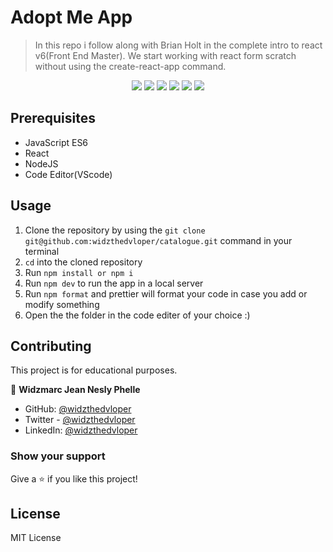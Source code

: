 # Adopt Me App

> In this repo i follow along with Brian Holt in the complete intro to react v6(Front End Master). We start working with react form scratch without using the create-react-app command.

<p align="center">
   <img src="https://img.shields.io/badge/Ubuntu-E95420?style=for-the-badge&logo=ubuntu&logoColor=white">
   <img src="https://img.shields.io/badge/GitHub-100000?style=for-the-badge&logo=github&logoColor=white">
   <img src="https://img.shields.io/badge/JavaScript-F7DF1E?style=for-the-badge&logo=javascript&logoColor=black" />
   <img src="https://img.shields.io/badge/HTML5-E34F26?style=for-the-badge&logo=html5&logoColor=white">
   <img src="https://img.shields.io/badge/React-20232A?style=for-the-badge&logo=react&logoColor=61DAFB">
   <img src=" 	https://img.shields.io/badge/CSS3-1572B6?style=for-the-badge&logo=css3&logoColor=white">
</p>

## Prerequisites

- JavaScript ES6
- React
- NodeJS
- Code Editor(VScode)

## Usage

1. Clone the repository by using the `git clone git@github.com:widzthedvloper/catalogue.git` command in your terminal
2. `cd` into the cloned repository
3. Run `npm install or npm i`
4. Run `npm dev` to run the app in a local server
5. Run `npm format` and prettier will format your code in case you add or modify something
6. Open the the folder in the code editer of your choice :)

## Contributing

This project is for educational purposes.

👤 **Widzmarc Jean Nesly Phelle**

- GitHub: [@widzthedvloper](https://github.com/widzthedvloper)
- Twitter - [@widzthedvloper](https://twitter.com/widzthedvloper)
- LinkedIn: [@widzthedvloper](https://www.linkedin.com/in/widzmarc-jean-nesly-phelle-252a26129/)

### Show your support

Give a ⭐️ if you like this project!

## License

MIT License
